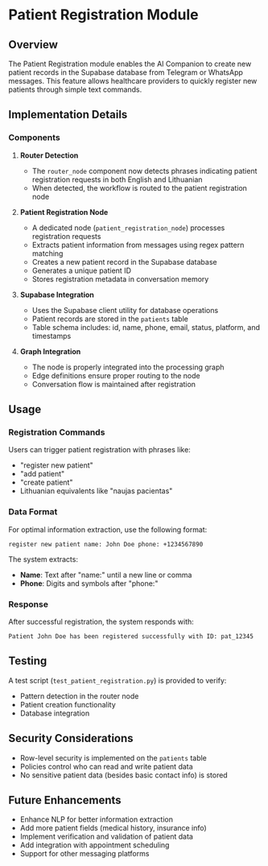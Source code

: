 # Patient Registration Module

## Overview
The Patient Registration module enables the AI Companion to create new patient records in the Supabase database from Telegram or WhatsApp messages. This feature allows healthcare providers to quickly register new patients through simple text commands.

## Implementation Details

### Components

1. **Router Detection**
   - The `router_node` component now detects phrases indicating patient registration requests in both English and Lithuanian
   - When detected, the workflow is routed to the patient registration node

2. **Patient Registration Node**
   - A dedicated node (`patient_registration_node`) processes registration requests
   - Extracts patient information from messages using regex pattern matching
   - Creates a new patient record in the Supabase database
   - Generates a unique patient ID
   - Stores registration metadata in conversation memory

3. **Supabase Integration**
   - Uses the Supabase client utility for database operations
   - Patient records are stored in the `patients` table
   - Table schema includes: id, name, phone, email, status, platform, and timestamps

4. **Graph Integration**
   - The node is properly integrated into the processing graph
   - Edge definitions ensure proper routing to the node
   - Conversation flow is maintained after registration

## Usage

### Registration Commands
Users can trigger patient registration with phrases like:
- "register new patient"
- "add patient"
- "create patient" 
- Lithuanian equivalents like "naujas pacientas"

### Data Format
For optimal information extraction, use the following format:
```
register new patient name: John Doe phone: +1234567890
```

The system extracts:
- **Name**: Text after "name:" until a new line or comma
- **Phone**: Digits and symbols after "phone:"

### Response
After successful registration, the system responds with:
```
Patient John Doe has been registered successfully with ID: pat_12345
```

## Testing
A test script (`test_patient_registration.py`) is provided to verify:
- Pattern detection in the router node
- Patient creation functionality
- Database integration

## Security Considerations
- Row-level security is implemented on the `patients` table
- Policies control who can read and write patient data
- No sensitive patient data (besides basic contact info) is stored

## Future Enhancements
- Enhance NLP for better information extraction
- Add more patient fields (medical history, insurance info)
- Implement verification and validation of patient data
- Add integration with appointment scheduling
- Support for other messaging platforms 